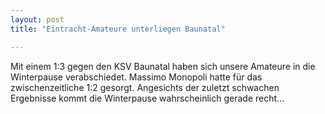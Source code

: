 ```yaml
---
layout: post
title: "Eintracht-Amateure unterliegen Baunatal"

---
```


Mit einem 1:3 gegen den KSV Baunatal haben sich unsere Amateure in die Winterpause verabschiedet. Massimo Monopoli hatte für das zwischenzeitliche 1:2 gesorgt. Angesichts der zuletzt schwachen Ergebnisse kommt die Winterpause wahrscheinlich gerade recht...



